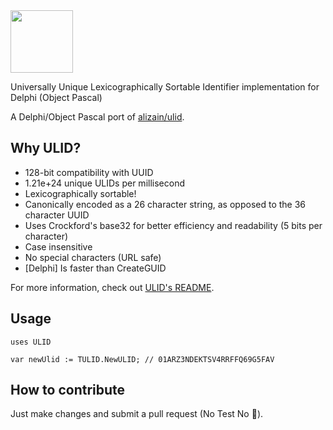 <img src="https://raw.githubusercontent.com/alizain/ulid/master/logo.png" heigth="200" width="100">

Universally Unique Lexicographically Sortable Identifier implementation for Delphi (Object Pascal)

A Delphi/Object Pascal port of [alizain/ulid](https://github.com/alizain/ulid).

## Why ULID?

* 128-bit compatibility with UUID
* 1.21e+24 unique ULIDs per millisecond
* Lexicographically sortable!
* Canonically encoded as a 26 character string, as opposed to the 36 character UUID
* Uses Crockford's base32 for better efficiency and readability (5 bits per character)
* Case insensitive
* No special characters (URL safe)
* [Delphi] Is faster than CreateGUID

For more information, check out [ULID's README](https://github.com/alizain/ulid/blob/master/README.md).

## Usage

`uses ULID`

```Delphi
var newUlid := TULID.NewULID; // 01ARZ3NDEKTSV4RRFFQ69G5FAV
```
## How to contribute

Just make changes and submit a pull request (No Test No :beers:).
